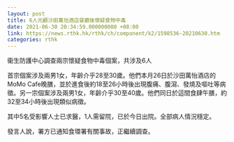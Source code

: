 ```yaml
---
layout: post
title: 6人光顧沙田萬怡酒店餐廳後懷疑食物中毒
date: 2021-06-30 20:34:59.000000000 +08:00
link: https://news.rthk.hk/rthk/ch/component/k2/1598536-20210630.htm
categories: rthk
---
```


衞生防護中心調查兩宗懷疑食物中毒個案，共涉及6人

首宗個案涉及兩男1女，年齡介乎28至30歲。他們本月26日於沙田萬怡酒店的MoMo Cafe晚膳，並於進食後約18至26小時後出現腹痛、腹瀉、發燒及嘔吐等病徵。另一宗個案涉及兩男1女，年齡介乎30至40歲。他們同日於這間食肆午膳，約32至34小時後出現類似病徵。

其中5名受影響人士已求醫，1人需留院，已於今日出院。全部病人情況穩定。

發言人說，署方已通知食環署有關事故，正繼續調查。

